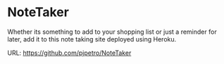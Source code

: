 # NoteTaker

Whether its something to add to your shopping list or just a reminder for later, add it to this note taking site deployed using Heroku.

URL: https://github.com/pjpetro/NoteTaker

